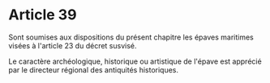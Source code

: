 # Article 39

Sont soumises aux dispositions du présent chapitre les épaves maritimes visées à l'article 23 du décret susvisé.

Le caractère archéologique, historique ou artistique de l'épave est apprécié par le directeur régional des antiquités historiques.
